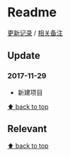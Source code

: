 # Readme

[更新记录](#update) / [相关备注](#relevant)

## Update

### 2017-11-29

- 新建项目

[⬆ back to top](#readme)

## Relevant

[⬆ back to top](#readme)
